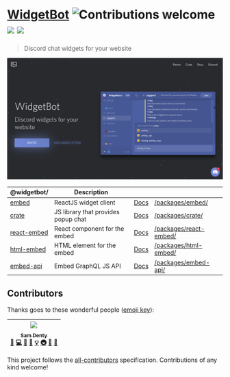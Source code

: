 # [WidgetBot](https://widgetbot.io) ![Contributions welcome](https://img.shields.io/badge/contributions-welcome-orange.svg) [![](https://data.jsdelivr.com/v1/package/npm/@widgetbot/crate/badge?style=rounded)](https://www.jsdelivr.com/package/npm/@widgetbot/crate) [![](https://data.jsdelivr.com/v1/package/npm/@widgetbot/html-embed/badge?style=rounded)](https://www.jsdelivr.com/package/npm/@widgetbot/html-embed)

> Discord chat widgets for your website

[![Banner](./.github/banner.png)](https://widgetbot.io)

| @widgetbot/                                                    | Description                         |                                                      |                                                  |
| -------------------------------------------------------------- | ----------------------------------- | ---------------------------------------------------- | ------------------------------------------------ |
| [embed](https://widgetbot.io)                                  | ReactJS widget client               | [Docs](https://docs.widgetbot.io/embed/)             | [/packages/embed/](/packages/embed/)             |
| [crate](http://npmjs.com/package/@widgetbot/crate)             | JS library that provides popup chat | [Docs](https://docs.widgetbot.io/embed/crate/)       | [/packages/crate/](/packages/crate/)             |
| [react-embed](http://npmjs.com/package/@widgetbot/react-embed) | React component for the embed       | [Docs](https://docs.widgetbot.io/embed/react-embed/) | [/packages/react-embed/](/packages/react-embed/) |
| [html-embed](http://npmjs.com/package/@widgetbot/html-embed)   | HTML element for the embed          | [Docs](https://docs.widgetbot.io/embed/html-embed/)  | [/packages/html-embed/](/packages/html-embed/)   |
| [embed-api](http://npmjs.com/package/@widgetbot/embed-api)     | Embed GraphQL JS API                | [Docs](https://docs.widgetbot.io/embed/embed-api/)   | [/packages/embed-api/](/packages/embed-api/)     |

## Contributors

Thanks goes to these wonderful people ([emoji key](https://github.com/kentcdodds/all-contributors#emoji-key)):

<!-- ALL-CONTRIBUTORS-LIST:START - Do not remove or modify this section -->
<!-- prettier-ignore -->
| [<img src="https://avatars1.githubusercontent.com/u/13242392?v=4" width="100px;"/><br /><sub><b>Sam Denty</b></sub>](https://samdd.me)<br />[🐛](https://github.com/widgetbot-io/widgetbot/widgetbot-io/WidgetBot/issues?q=author%3Asamdenty99 "Bug reports") [💻](https://github.com/widgetbot-io/widgetbot/widgetbot-io/WidgetBot/commits?author=samdenty99 "Code") [🎨](#design-samdenty99 "Design") [📖](https://github.com/widgetbot-io/widgetbot/widgetbot-io/WidgetBot/commits?author=samdenty99 "Documentation") [💡](#example-samdenty99 "Examples") [🚇](#infra-samdenty99 "Infrastructure (Hosting, Build-Tools, etc)") [👀](#review-samdenty99 "Reviewed Pull Requests") [🔧](#tool-samdenty99 "Tools") |
| :---: |

<!-- ALL-CONTRIBUTORS-LIST:END -->

This project follows the [all-contributors](https://github.com/kentcdodds/all-contributors) specification. Contributions of any kind welcome!
